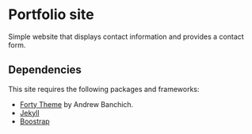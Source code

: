 # Portfolio site
Simple website that displays contact information and provides a contact form.

## Dependencies
This site requires the following packages and frameworks:

- [Forty Theme](https://github.com/andrewbanchich/forty-jekyll-theme) by Andrew Banchich. 
- [Jekyll](https://jekyllrb.com/)
- [Boostrap](https://getbootstrap.com/)
